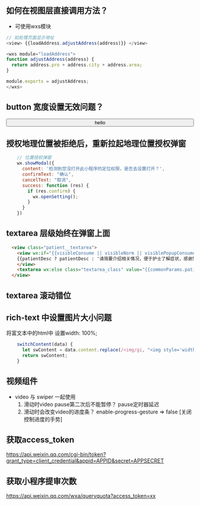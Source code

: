## 如何在视图层直接调用方法？
- 可使用wxs模块
```js
// 如处理页面显示地址
<view> {{loadAddress.adjustAddress(address)}} </view>

<wxs module="loadAddress">
function adjustAddress(address) {
  return address.pro + address.city + address.area;
}

module.exports = adjustAddress;
</wxs>
```


## button 宽度设置无效问题？
  <button style="width: 100%">hello</button>

## 授权地理位置被拒绝后，重新拉起地理位置授权弹窗
```js
    // 位置授权弹窗
    wx.showModal({
      content: '检测到您没打开此小程序的定位权限，是否去设置打开？',
      confirmText: "确认",
      cancelText: "取消",
      success: function (res) {
        if (res.confirm) {
          wx.openSetting();
        }
      }
    })
```

## textarea 层级始终在弹窗上面

```html
  <view class="patient__textarea">
    <view wx:if="{{visibleConsume || visibleNorm || visiblePopupConsume}}" class="textarea_class">
    {{patientDesc ? patientDesc : '请简要介绍相关情况，便于护士了解症状，感谢您的配合'}}
    </view>
    <textarea wx:else class="textarea_class" value="{{commonParams.patientSymptom}}" placeholder="请简要介绍相关情况，便于护士了解症状，感谢您的配合" auto-height bindblur="bindPatientSymptoon" />
  </view>
```

## textarea 滚动错位


## rich-text 中设置图片大小问题
将富文本中的html中<img /> 设置width: 100%;
```js
    switchContent(data) {
      let swContent = data.content.replace(/<img/gi, "<img style='width:100%;height:auto!important;max-height:100%;width:100%;'");
      return swContent;
    }
```
## 视频组件
- video 与 swiper 一起使用
  1. 滑动时video pause第二次后不能暂停？
    pause定时器延迟
  2. 滑动时会改变video的进度条？
    enable-progress-gesture => false [关闭控制进度的手势]


## 获取access_token
  https://api.weixin.qq.com/cgi-bin/token?grant_type=client_credential&appid=APPID&secret=APPSECRET
## 获取小程序提审次数
  https://api.weixin.qq.com/wxa/queryquota?access_token=xx

